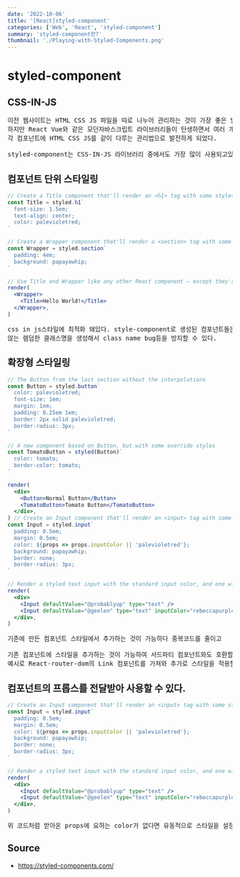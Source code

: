 ```yaml
---
date: '2022-10-06'
title: '[React]styled-component'
categories: ['Web', 'React', 'styled-component']
summary: 'styled-component란?'
thumbnail: './Playing-with-Styled-Components.png'
---
```


# styled-component

## CSS-IN-JS

<pre>
이전 웹사이트는 HTML CSS JS 파일을 따로 나누어 관리하는 것이 가장 좋은 방법으로 여겨졌었다.
하지만 React Vue와 같은 모던자바스크립트 라이브러리들이 탄생하면서 여러 개의 컴포넌트를 분리하고
각 컴포넌트에 HTML CSS JS를 같이 다루는 관리법으로 발전하게 되었다.

styled-component는 CSS-IN-JS 라이브러리 중에서도 가장 많이 사용되고있다.
</pre>

## 컴포넌트 단위 스타일링

```jsx
// Create a Title component that'll render an <h1> tag with some styles
const Title = styled.h1`
  font-size: 1.5em;
  text-align: center;
  color: palevioletred;
`

// Create a Wrapper component that'll render a <section> tag with some styles
const Wrapper = styled.section`
  padding: 4em;
  background: papayawhip;
`

// Use Title and Wrapper like any other React component – except they're styled!
render(
  <Wrapper>
    <Title>Hello World!</Title>
  </Wrapper>,
)
```

<pre>
css in js스타일에 최적화 돼있다. style-component로 생성된 컴포넌트들은 빌드시 임의로 중복되지
않는 렘덤한 클래스명을 생성해서 class name bug등을 방지할 수 있다.
</pre>

## 확장형 스타일링

```jsx
// The Button from the last section without the interpolations
const Button = styled.button`
  color: palevioletred;
  font-size: 1em;
  margin: 1em;
  padding: 0.25em 1em;
  border: 2px solid palevioletred;
  border-radius: 3px;
`

// A new component based on Button, but with some override styles
const TomatoButton = styled(Button)`
  color: tomato;
  border-color: tomato;
`

render(
  <div>
    <Button>Normal Button</Button>
    <TomatoButton>Tomato Button</TomatoButton>
  </div>,
) // Create an Input component that'll render an <input> tag with some styles
const Input = styled.input`
  padding: 0.5em;
  margin: 0.5em;
  color: ${props => props.inputColor || 'palevioletred'};
  background: papayawhip;
  border: none;
  border-radius: 3px;
`

// Render a styled text input with the standard input color, and one with a custom input color
render(
  <div>
    <Input defaultValue="@probablyup" type="text" />
    <Input defaultValue="@geelen" type="text" inputColor="rebeccapurple" />
  </div>,
)
```

<pre>
기존에 만든 컴포넌트 스타일에서 추가하는 것이 가능하다 중복코드를 줄이고

기존 컴포넌트에 스타일을 추가하는 것이 가능하여 서드파티 컴포넌트와도 호환할 수 있다. 
예시로 React-router-dom의 Link 컴포넌트를 가져와 추가로 스타일을 적용할 수 있다.
</pre>

## 컴포넌트의 프롭스를 전달받아 사용할 수 있다.

```jsx
// Create an Input component that'll render an <input> tag with some styles
const Input = styled.input`
  padding: 0.5em;
  margin: 0.5em;
  color: ${props => props.inputColor || 'palevioletred'};
  background: papayawhip;
  border: none;
  border-radius: 3px;
`

// Render a styled text input with the standard input color, and one with a custom input color
render(
  <div>
    <Input defaultValue="@probablyup" type="text" />
    <Input defaultValue="@geelen" type="text" inputColor="rebeccapurple" />
  </div>,
)
```

<pre>
위 코드처럼 받아온 props에 요하는 color가 없다면 유동적으로 스타일을 설정할 수 있다.
</pre>

## Source

- https://styled-components.com/
